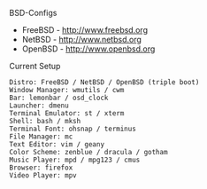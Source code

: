 BSD-Configs
- FreeBSD - http://www.freebsd.org
- NetBSD - http://www.netbsd.org
- OpenBSD - http://www.openbsd.org

Current Setup

    Distro: FreeBSD / NetBSD / OpenBSD (triple boot)
    Window Manager: wmutils / cwm 
    Bar: lemonbar / osd_clock
    Launcher: dmenu
    Terminal Emulator: st / xterm
    Shell: bash / mksh 
    Terminal Font: ohsnap / terminus
    File Manager: mc
    Text Editor: vim / geany
    Color Scheme: zenblue / dracula / gotham
    Music Player: mpd / mpg123 / cmus
    Browser: firefox
    Video Player: mpv

